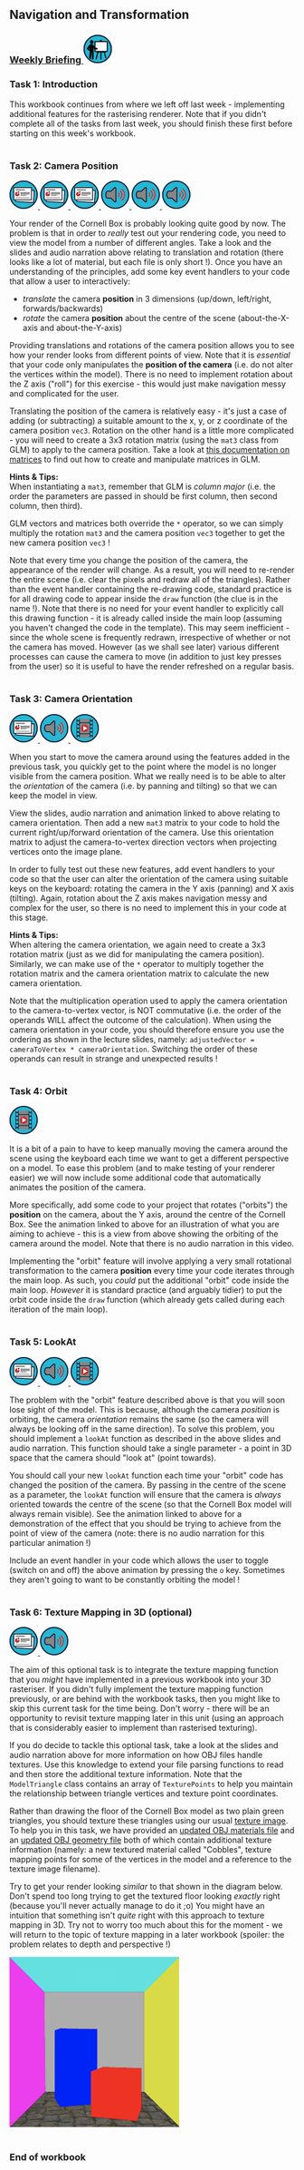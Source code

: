 ## Navigation and Transformation
### <a href="https://www.ole.bris.ac.uk/webapps/blackboard/content/launchLink.jsp?course_id=_260093_1&tool_id=_5824_1&tool_type=TOOL&mode=cpview&mode=reset" target="_blank"> Weekly Briefing ![](../../resources/icons/briefing.png) </a>
### Task 1: Introduction


This workbook continues from where we left off last week - implementing additional features for the rasterising renderer. Note that if you didn't complete all of the tasks from last week, you should finish these first before starting on this week's workbook.  


# 
### Task 2: Camera Position
 <a href='02%20Camera%20Position/slides/segment-1.pdf' target='_blank'> ![](../../resources/icons/slides.png) </a> <a href='02%20Camera%20Position/slides/segment-2.pdf' target='_blank'> ![](../../resources/icons/slides.png) </a> <a href='02%20Camera%20Position/slides/segment-3.pdf' target='_blank'> ![](../../resources/icons/slides.png) </a> <a href='02%20Camera%20Position/audio/segment-1.mp4' target='_blank'> ![](../../resources/icons/audio.png) </a> <a href='02%20Camera%20Position/audio/segment-2.mp4' target='_blank'> ![](../../resources/icons/audio.png) </a> <a href='02%20Camera%20Position/audio/segment-3.mp4' target='_blank'> ![](../../resources/icons/audio.png) </a>

Your render of the Cornell Box is probably looking quite good by now. The problem is that in order to _really_ test out your rendering code, you need to view the model from a number of different angles. Take a look and the slides and audio narration above relating to translation and rotation (there looks like a lot of material, but each file is only short !). Once you have an understanding of the principles, add some key event handlers to your code that allow a user to interactively:

- _translate_ the camera **position** in 3 dimensions (up/down, left/right, forwards/backwards)
- _rotate_ the camera **position** about the centre of the scene (about-the-X-axis and about-the-Y-axis)

Providing translations and rotations of the camera position allows you to see how your render looks from different points of view. Note that it is _essential_ that your code only manipulates the **position of the camera** (i.e. do not alter the vertices within the model). There is no need to implement rotation about the Z axis ("roll") for this exercise - this would just make navigation messy and complicated for the user.

Translating the position of the camera is relatively easy - it's just a case of adding (or subtracting) a suitable amount to the x, y, or z coordinate of the camera position `vec3`. Rotation on the other hand is a little more complicated - you will need to create a 3x3 rotation matrix (using the `mat3` class from GLM) to apply to the camera position. Take a look at <a href="https://en.wikibooks.org/wiki/GLSL_Programming/Vector_and_Matrix_Operations" target="_blank">this documentation on matrices</a> to find out how to create and manipulate matrices in GLM.  


**Hints & Tips:**  
When instantiating a `mat3`, remember that GLM is _column major_ (i.e. the order the parameters are passed in should be first column, then second column, then third).

GLM vectors and matrices both override the `*` operator, so we can simply multiply the rotation `mat3` and the camera position `vec3` together to get the new camera position `vec3` !

Note that every time you change the position of the camera, the appearance of the render will change. As a result, you will need to re-render the entire scene (i.e. clear the pixels and redraw all of the triangles). Rather than the event handler containing the re-drawing code, standard practice is for all drawing code to appear inside the `draw` function (the clue is in the name !). Note that there is no need for your event handler to explicitly call this drawing function - it is already called inside the main loop (assuming you haven't changed the code in the template). This may seem inefficient - since the whole scene is frequently redrawn, irrespective of whether or not the camera has moved. However (as we shall see later) various different processes can cause the camera to move (in addition to just key presses from the user) so it is useful to have the render refreshed on a regular basis.  


# 
### Task 3: Camera Orientation
 <a href='03%20Camera%20Orientation/slides/segment-1.pdf' target='_blank'> ![](../../resources/icons/slides.png) </a> <a href='03%20Camera%20Orientation/audio/segment-1.mp4' target='_blank'> ![](../../resources/icons/audio.png) </a> <a href='03%20Camera%20Orientation/animation/segment-1.mp4' target='_blank'> ![](../../resources/icons/animation.png) </a>

When you start to move the camera around using the features added in the previous task, you quickly get to the point where the model is no longer visible from the camera position. What we really need is to be able to alter the _orientation_ of the camera (i.e. by panning and tilting) so that we can keep the model in view.

View the slides, audio narration and animation linked to above relating to camera orientation. Then add a new `mat3` matrix to your code to hold the current right/up/forward orientation of the camera. Use this orientation matrix to adjust the camera-to-vertex direction vectors when projecting vertices onto the image plane.

In order to fully test out these new features, add event handlers to your code so that the user can alter the orientation of the camera using suitable keys on the keyboard: rotating the camera in the Y axis (panning) and X axis (tilting). Again, rotation about the Z axis makes navigation messy and complex for the user, so there is no need to implement this in your code at this stage.

  


**Hints & Tips:**  
When altering the camera orientation, we again need to create a 3x3 rotation matrix (just as we did for manipulating the camera position). Similarly, we can make use of the `*` operator to multiply together the rotation matrix and the camera orientation matrix to calculate the new camera orientation.

Note that the multiplication operation used to apply the camera orientation to the camera-to-vertex vector, is NOT commutative (i.e. the order of the operands WILL affect the outcome of the calculation). When using the camera orientation in your code, you should therefore ensure you use the ordering as shown in the lecture slides, namely: `adjustedVector = cameraToVertex * cameraOrientation`. Switching the order of these operands can result in strange and unexpected results !

  


# 
### Task 4: Orbit
 <a href='04%20Orbit/animation/segment-1.mp4' target='_blank'> ![](../../resources/icons/animation.png) </a>

It is a bit of a pain to have to keep manually moving the camera around the scene using the keyboard each time we want to get a different perspective on a model. To ease this problem (and to make testing of your renderer easier) we will now include some additional code that automatically animates the position of the camera.

More specifically, add some code to your project that rotates ("orbits") the **position** on the camera, about the Y axis, around the centre of the Cornell Box. See the animation linked to above for an illustration of what you are aiming to achieve - this is a view from above showing the orbiting of the camera around the model. Note that there is no audio narration in this video.

Implementing the "orbit" feature will involve applying a very small rotational transformation to the camera **position** every time your code iterates through the main loop. As such, you _could_ put the additional "orbit" code inside the main loop. _However_ it is standard practice (and arguably tidier) to put the orbit code inside the `draw` function (which already gets called during each iteration of the main loop).  


# 
### Task 5: LookAt
 <a href='05%20LookAt/slides/segment-1.pdf' target='_blank'> ![](../../resources/icons/slides.png) </a> <a href='05%20LookAt/audio/segment-1.mp4' target='_blank'> ![](../../resources/icons/audio.png) </a> <a href='05%20LookAt/animation/segment-1.mp4' target='_blank'> ![](../../resources/icons/animation.png) </a>

The problem with the "orbit" feature described above is that you will soon lose sight of the model. This is because, although the camera _position_ is orbiting, the camera _orientation_ remains the same (so the camera will always be looking off in the same direction). To solve this problem, you should implement a `lookAt` function as described in the above slides and audio narration. This function should take a single parameter - a point in 3D space that the camera should "look at" (point towards).

You should call your new `lookAt` function each time your "orbit" code has changed the position of the camera. By passing in the centre of the scene as a parameter, the `lookAt` function will ensure that the camera is _always_ oriented towards the centre of the scene (so that the Cornell Box model will always remain visible). See the animation linked to above for a demonstration of the effect that you should be trying to achieve from the point of view of the camera (note: there is no audio narration for this particular animation !)

Include an event handler in your code which allows the user to toggle (switch on and off) the above animation by pressing the `o` key. Sometimes they aren't going to want to be constantly orbiting the model !  


# 
### Task 6: Texture Mapping in 3D (optional)
 <a href='06%20Texture%20Mapping%20in%203D%20%28optional%29/slides/segment-1.pdf' target='_blank'> ![](../../resources/icons/slides.png) </a> <a href='06%20Texture%20Mapping%20in%203D%20%28optional%29/audio/segment-1.mp4' target='_blank'> ![](../../resources/icons/audio.png) </a>

The aim of this optional task is to integrate the texture mapping function that you _might_ have implemented in a previous workbook into your 3D rasteriser. If you didn't fully implement the texture mapping function previously, or are behind with the workbook tasks, then you might like to skip this current task for the time being. Don't worry - there will be an opportunity to revisit texture mapping later in this unit (using an approach that is considerably easier to implement than rasterised texturing).

If you do decide to tackle this optional task, take a look at the slides and audio narration above for more information on how OBJ files handle textures. Use this knowledge to extend your file parsing functions to read and then store the additional texture information. Note that the `ModelTriangle` class contains an array of `TexturePoints` to help you maintain the relationship between triangle vertices and texture point coordinates.

Rather than drawing the floor of the Cornell Box model as two plain green triangles, you should texture these triangles using our usual <a href="models/texture.ppm" target="_blank">texture image</a>. To help you in this task, we have provided an <a href="models/textured-cornell-box.mtl" target="_blank">updated OBJ materials file</a> and an <a href="models/textured-cornell-box.obj" target="_blank">updated OBJ geometry file</a> both of which contain additional texture information (namely: a new textured material called "Cobbles", texture mapping points for some of the vertices in the model and a reference to the texture image filename).

Try to get your render looking _similar_ to that shown in the diagram below. Don't spend too long trying to get the textured floor looking _exactly_ right (because you'll never actually manage to do it ;o) You might have an intuition that something isn't _quite_ right with this approach to texture mapping in 3D. Try not to worry too much about this for the moment - we will return to the topic of texture mapping in a later workbook (spoiler: the problem relates to depth and perspective !)  


![](06%20Texture%20Mapping%20in%203D%20%28optional%29/images/textured-floor.png)

# 
### End of workbook
